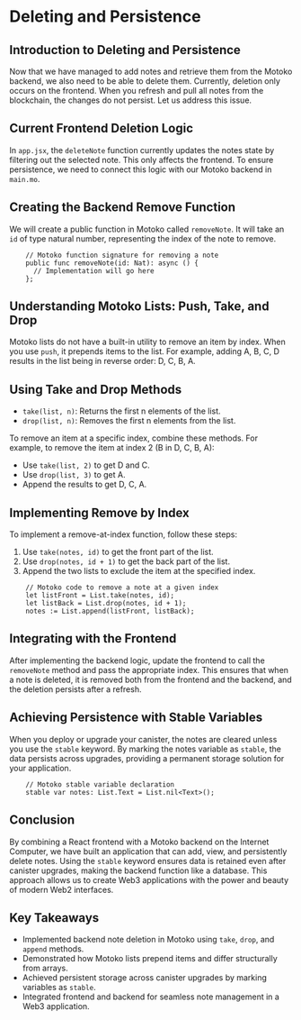 # Deleting and Persistence

## Introduction to Deleting and Persistence

Now that we have managed to add notes and retrieve them from the Motoko backend, we also need to be able to delete them. Currently, deletion only occurs on the frontend. When you refresh and pull all notes from the blockchain, the changes do not persist. Let us address this issue.

## Current Frontend Deletion Logic

In `app.jsx`, the `deleteNote` function currently updates the notes state by filtering out the selected note. This only affects the frontend. To ensure persistence, we need to connect this logic with our Motoko backend in `main.mo`.

## Creating the Backend Remove Function

We will create a public function in Motoko called `removeNote`. It will take an `id` of type natural number, representing the index of the note to remove.

```mo
    // Motoko function signature for removing a note
    public func removeNote(id: Nat): async () {
      // Implementation will go here
    };
```

## Understanding Motoko Lists: Push, Take, and Drop

Motoko lists do not have a built-in utility to remove an item by index. When you use `push`, it prepends items to the list. For example, adding A, B, C, D results in the list being in reverse order: D, C, B, A.

## Using Take and Drop Methods

- `take(list, n)`: Returns the first n elements of the list.
- `drop(list, n)`: Removes the first n elements from the list.

To remove an item at a specific index, combine these methods. For example, to remove the item at index 2 (B in D, C, B, A):

- Use `take(list, 2)` to get D and C.
- Use `drop(list, 3)` to get A.
- Append the results to get D, C, A.

## Implementing Remove by Index

To implement a remove-at-index function, follow these steps:

1. Use `take(notes, id)` to get the front part of the list.
2. Use `drop(notes, id + 1)` to get the back part of the list.
3. Append the two lists to exclude the item at the specified index.

```mo
    // Motoko code to remove a note at a given index
    let listFront = List.take(notes, id);
    let listBack = List.drop(notes, id + 1);
    notes := List.append(listFront, listBack);
```

## Integrating with the Frontend

After implementing the backend logic, update the frontend to call the `removeNote` method and pass the appropriate index. This ensures that when a note is deleted, it is removed both from the frontend and the backend, and the deletion persists after a refresh.

## Achieving Persistence with Stable Variables

When you deploy or upgrade your canister, the notes are cleared unless you use the `stable` keyword. By marking the notes variable as `stable`, the data persists across upgrades, providing a permanent storage solution for your application.

```mo
    // Motoko stable variable declaration
    stable var notes: List.Text = List.nil<Text>();
```

## Conclusion

By combining a React frontend with a Motoko backend on the Internet Computer, we have built an application that can add, view, and persistently delete notes. Using the `stable` keyword ensures data is retained even after canister upgrades, making the backend function like a database. This approach allows us to create Web3 applications with the power and beauty of modern Web2 interfaces.

## Key Takeaways

- Implemented backend note deletion in Motoko using `take`, `drop`, and `append` methods.
- Demonstrated how Motoko lists prepend items and differ structurally from arrays.
- Achieved persistent storage across canister upgrades by marking variables as `stable`.
- Integrated frontend and backend for seamless note management in a Web3 application.
